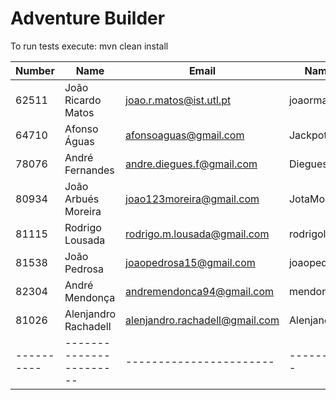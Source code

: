 # Adventure Builder

To run tests execute: mvn clean install

|   Number   |          Name           |            Email        |   Name GitHUb  | Module(s) |
| ---------- | ----------------------- | ----------------------- | ---------------| --------- |
|  62511  | João Ricardo Matos   | joao.r.matos@ist.utl.pt        | joaormatos          | Hotel+Broker |
|  64710  | Afonso Águas         | afonsoaguas@gmail.com          | Jackpothead         | Hotel+Broker |        
|  78076  | André Fernandes      | andre.diegues.f@gmail.com      | Dieguesist          | Bank         |
|  80934  | João Arbués Moreira  | joao123moreira@gmail.com       | JotaMoreira         | Bank         |
|  81115  | Rodrigo Lousada      | rodrigo.m.lousada@gmail.com    | rodrigolousada      | Activity     |
|  81538  | João Pedrosa         | joaopedrosa15@gmail.com        | joaopedrosa         | Activity     |
|  82304  | André Mendonça       | andremendonca94@gmail.com      | mendonca94          | Hotel+Broker |
|  81026  | Alenjandro Rachadell | alenjandro.rachadell@gmail.com | AlenjandroRachadell | Bank/Activity |
| ---------- | ----------------------- | ----------------------- | ---------------| --------- |
 
